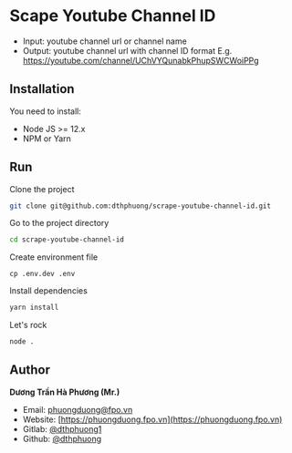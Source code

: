 # Scape Youtube Channel ID

- Input: youtube channel url or channel name
- Output: youtube channel url with channel ID format
E.g. https://youtube.com/channel/UChVYQunabkPhupSWCWoiPPg

## Installation

You need to install:
- Node JS >= 12.x
- NPM or Yarn

## Run

Clone the project

```bash
git clone git@github.com:dthphuong/scrape-youtube-channel-id.git
```

Go to the project directory

```bash
cd scrape-youtube-channel-id
```

Create environment file
```
cp .env.dev .env
```

Install dependencies
```bash
yarn install
```

Let's rock

```bash
node .
```

## Author
**Dương Trần Hà Phương (Mr.)**
- Email: [phuongduong@fpo.vn](mailto:phuongduong@fpo.vn)
- Website: [https://phuongduong.fpo.vn](https://phuongduong.fpo.vn)
- Gitlab: [@dthphuong1](https://gitlab.com/dthphuong1)
- Github: [@dthphuong](https://github.com/dthphuong)
